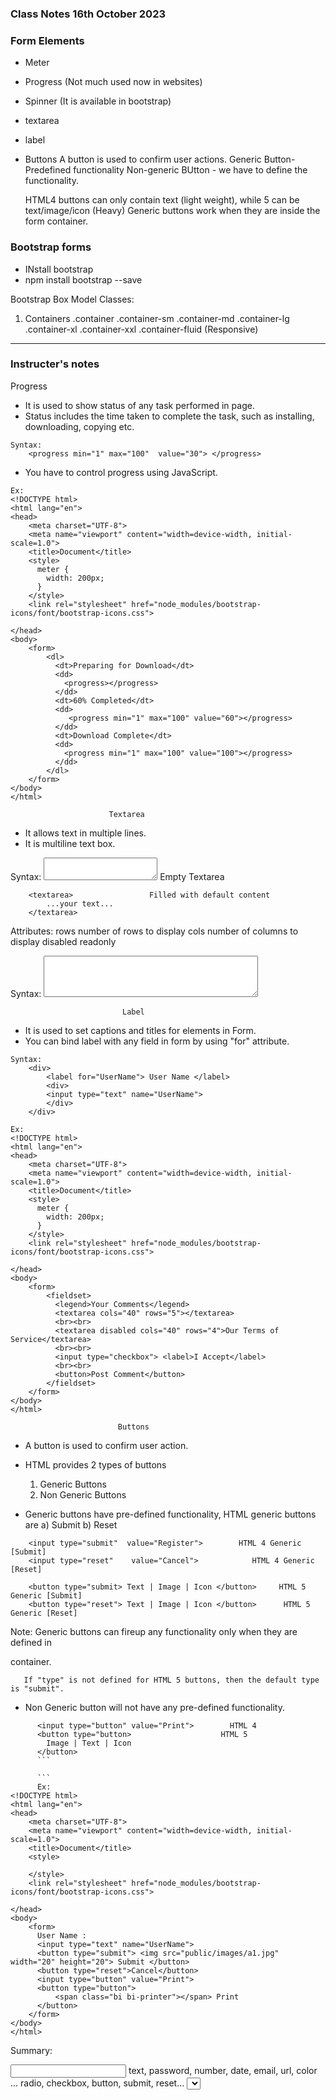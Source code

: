 ### Class Notes 16th October 2023

### Form Elements

- Meter 
- Progress (Not much used now in websites)
- Spinner (It is available in bootstrap)
- textarea
- label
- Buttons
    A button is used to confirm user actions.
    Generic Button- Predefined functionality
    Non-generic BUtton - we have to define the functionality.

    HTML4 buttons can only contain text (light weight), while 5 can be text/image/icon (Heavy)
    Generic buttons work when they are inside the form container.

### Bootstrap forms
- INstall bootstrap
- npm install bootstrap --save

Bootstrap Box Model Classes:
1. Containers
   .container
   .container-sm
   .container-md
   .container-lg
   .container-xl
   .container-xxl
   .container-fluid  (Responsive)

-----------------------
### Instructer's notes

Progress

- It is used to show status of any task  performed in page.
- Status includes the time taken to complete the task, such as installing, downloading, copying etc.
```
Syntax:
    <progress min="1" max="100"  value="30"> </progress>
```
- You have to control progress using JavaScript.
```
Ex:
<!DOCTYPE html>
<html lang="en">
<head>
    <meta charset="UTF-8">
    <meta name="viewport" content="width=device-width, initial-scale=1.0">
    <title>Document</title>
    <style>
      meter {
        width: 200px;
      }
    </style>
    <link rel="stylesheet" href="node_modules/bootstrap-icons/font/bootstrap-icons.css">

</head>
<body>
    <form>
        <dl>
          <dt>Preparing for Download</dt>
          <dd>
            <progress></progress>
          </dd>
          <dt>60% Completed</dt>
          <dd>
             <progress min="1" max="100" value="60"></progress>
          </dd>
          <dt>Download Complete</dt>
          <dd>
            <progress min="1" max="100" value="100"></progress>
          </dd>
        </dl>
    </form>
</body>
</html>

```
                          Textarea
- It allows text in multiple lines.
- It is multiline text box.

Syntax:
    <textarea> </textarea>        Empty Textarea
```
    <textarea>                 Filled with default content
        ...your text...
    </textarea>
```
Attributes:
    rows                number of rows to display
    cols                number of columns to display
    disabled
    readonly

Syntax:
    <textarea rows="4" cols="40"> </textarea>

                             Label
- It is used to set captions and titles for elements in Form.
- You can bind label with any field in form by using "for" attribute.
```
Syntax:
    <div>
        <label for="UserName"> User Name </label>
        <div>
        <input type="text" name="UserName">
        </div>
    </div>
```
```
Ex:
<!DOCTYPE html>
<html lang="en">
<head>
    <meta charset="UTF-8">
    <meta name="viewport" content="width=device-width, initial-scale=1.0">
    <title>Document</title>
    <style>
      meter {
        width: 200px;
      }
    </style>
    <link rel="stylesheet" href="node_modules/bootstrap-icons/font/bootstrap-icons.css">

</head>
<body>
    <form>
        <fieldset>
          <legend>Your Comments</legend>
          <textarea cols="40" rows="5"></textarea>
          <br><br>
          <textarea disabled cols="40" rows="4">Our Terms of Service</textarea>
          <br><br>
          <input type="checkbox"> <label>I Accept</label>
          <br><br>
          <button>Post Comment</button>
        </fieldset>
    </form>
</body>
</html>

```

                            Buttons

- A button is used to confirm user action.
- HTML provides 2 types of buttons
    1. Generic Buttons
    2. Non Generic Buttons

- Generic buttons have pre-defined functionality, HTML generic buttons are
    a) Submit
    b) Reset
```
    <input type="submit"  value="Register">        HTML 4 Generic [Submit]
    <input type="reset"    value="Cancel">            HTML 4 Generic [Reset]

    <button type="submit> Text | Image | Icon </button>     HTML 5 Generic [Submit]
    <button type="reset"> Text | Image | Icon </button>      HTML 5 Generic [Reset]
```
 Note: Generic buttons can fireup any functionality only when they are defined in
       <form> container.

       If "type" is not defined for HTML 5 buttons, then the default type is "submit".

- Non Generic button will not have any pre-defined functionality.
```
      <input type="button" value="Print">        HTML 4
      <button type="button>                    HTML 5
        Image | Text | Icon
      </button>
      ```

      ```
      Ex:
<!DOCTYPE html>
<html lang="en">
<head>
    <meta charset="UTF-8">
    <meta name="viewport" content="width=device-width, initial-scale=1.0">
    <title>Document</title>
    <style>
     
    </style>
    <link rel="stylesheet" href="node_modules/bootstrap-icons/font/bootstrap-icons.css">

</head>
<body>
    <form>
      User Name :
      <input type="text" name="UserName">
      <button type="submit"> <img src="public/images/a1.jpg" width="20" height="20"> Submit </button>
      <button type="reset">Cancel</button>
      <input type="button" value="Print">
      <button type="button">
          <span class="bi bi-printer"></span> Print
      </button>
    </form>
</body>
</html>
 ```

 Summary:
<form>
<input> text, password, number, date, email, url, color ...
         radio, checkbox, button, submit, reset...
<select>
<option>
<optgroup>
<datalist>
<meter>
<progress>
<button>
<label>


```
Ex: Formatting with CSS

<!DOCTYPE html>
<html lang="en">
<head>
    <meta charset="UTF-8">
    <meta name="viewport" content="width=device-width, initial-scale=1.0">
    <title>Document</title>
    <style>
       input {
          border-left: none;
          border-top: none;
          border-right: none;
       }
       input:focus {
          outline: none;
       }
    </style>
    <link rel="stylesheet" href="node_modules/bootstrap-icons/font/bootstrap-icons.css">
   
</head>
<body>
 
    <form>
       <h3>User Login</h3>
       <input type="text" placeholder="User Name">
    </form>
</body>
</html>
```

                            Bootstrap Forms

- Bootstrap provides a set of pre-defined classes for form elements.
- You can download and install bootstrap CSS to create interactive forms faster.

    >npm install bootstrap --save

- Bootstrap CSS is present in node_modules, which you have to link to webpage.

Syntax:
 <head>
   <link rel="stylesheet"  href="node_modules/bootstrap/dist/css/bootstrap.css">
 </head>

Bootstrap Box Model Classes:
1. Containers

    .container            short hand [smart watch]
    .container-sm            mobile
    .container-md            tab
    .container-lg            desktop
    .container-xl            laptop
    .container-xxl            laptop wide screen
    .container-fluid        responsive

    <div class="container"> </div>
    <div class="container-fluid"> </div>

2. Border Classes
    .border
    .border-{size}            1 to 3
    .border-{contextual}     primary, secondary, danger, warning, success, info, dark..
   
3. Margin Classes
    .m-{size}                1 to 4  [all directions]
    .ms-{ }                left
    .me-{ }                right
    .mt-{ }                top
    .mb-{ }                bottom

4. Padding Class
    .p-{ }                    1 to 4 all directions
    .ps-{ }
    .pe-{ }
    .pt-{ }
    .pb- { }

      <form  class="mt-4 mb-4  ms-4  p-4  border  border-3  border-primary">

      </form>

5.  Border Radius
    .rounded
    .rounded-{ }     1 to 3
    .rounded-circle
    .rounded-pill

    <img src="public/images/fashion.jpg"  width="200" height="200" class="rounded rounded-circle">

6. Width & Height
    .w-{ }    25, 50, 100
    .h-{ }        0, 50, 100

7. Background Color & Text Color
    .bg-{contextual}
    .text-{contextual}

    <form class="bg-danger text-white border border-3 border-dark">

    </form>

```
Ex:
<!DOCTYPE html>
<html lang="en">
<head>
    <meta charset="UTF-8">
    <meta name="viewport" content="width=device-width, initial-scale=1.0">
    <title>Register</title>
    <link rel="stylesheet" href="node_modules/bootstrap-icons/font/bootstrap-icons.css">
    <link rel="stylesheet" href="node_modules/bootstrap/dist/css/bootstrap.css">
</head>
<body class="container-fluid">
    <form class="border bg-danger text-white border-3 border-dark m-4 ps-4 pt-4 pb-4 rounded w-25">
        <img src="public/images/men-fashion.jpeg" width="200" height="200" class="rounded rounded-circle">
        <h2> <span class="bi bi-person-fill"></span> Register User</h2>
        <div class="mb-4">
            <label class="mb-2">User Name</label>
            <div>
                <input type="text">
            </div>
        </div>
        <div>
            <label class="mb-2">Password</label>
            <div>
                <input type="password">
            </div>
        </div>
    </form>
</body>
</html>

8. Button Classes
    .btn                  [base class]
    .btn-sm | lg
    .btn-{contextual}
    .btn-outline-{contextual}
    .btn-close
    .btn-link
    .btn-group
    .btn-group-vertical
    .btn-toolbar

Ex:
<!DOCTYPE html>
<html lang="en">
<head>
    <meta charset="UTF-8">
    <meta name="viewport" content="width=device-width, initial-scale=1.0">
    <title>Register</title>
    <link rel="stylesheet" href="node_modules/bootstrap-icons/font/bootstrap-icons.css">
    <link rel="stylesheet" href="node_modules/bootstrap/dist/css/bootstrap.css">
</head>
<body class="container-fluid">
    <dl>
        <dt>Button Base</dt>
        <dd>
            <button>Submit</button>
            <button class="btn">Submit</button>
        </dd>
        <dt>Contextual</dt>
        <dd>
            <button class="btn btn-primary">Insert</button>
            <button class="btn btn-success">Update</button>
            <button class="btn btn-danger">Delete</button>
        </dd>
        <dt>Outline Contextual</dt>
        <dd>
            <button class="btn btn-outline-primary">Insert</button>
            <button class="btn btn-outline-success">Update</button>
            <button class="btn btn-outline-danger">Delete</button>
        </dd>
        <dt>Button Size</dt>
        <dd>
            <button class="btn btn-primary">Insert</button>
            <button class="btn btn-success btn-sm">Update</button>
            <button class="btn btn-danger btn-lg">Delete</button>
        </dd>
        <dt>Special Buttons</dt>
        <dd>
            <button class="btn btn-close"></button>
            <button class="btn btn-link">Signout</button>
        </dd>
        <dt>Button Group</dt>
        <dd class="btn-group-vertical">
            <button class="btn btn-primary">Insert</button>
            <button class="btn btn-primary">Update</button>
            <button class="btn btn-primary">Delete</button>
        </dd>
    </dl>
</body>
</html>

```

